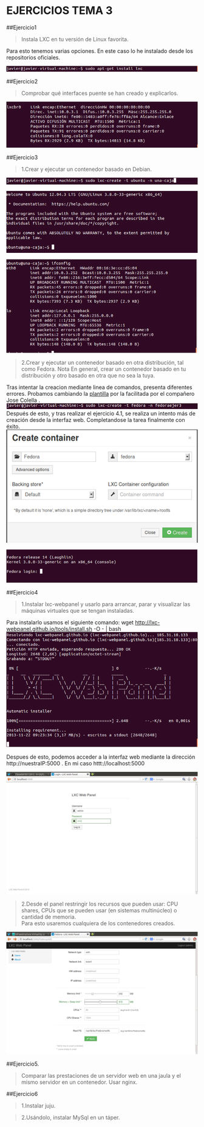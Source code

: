 EJERCICIOS TEMA 3
=================

##Ejercicio1  
>Instala LXC en tu versión de Linux favorita.  

Para esto tenemos varias opciones. En este caso lo he instalado desde los repositorios oficiales.

![Instalando LXC](https://github.com/javiercollado/IV-JCL/blob/master/Tema%203%20Ejercicios/Imagenes%20/instalando%20lxc.png?raw=true)  


##Ejercicio2  
>Comprobar qué interfaces puente se han creado y explicarlos.  

![ifconfig con maquina creada.](https://github.com/javiercollado/IV-JCL/blob/master/Tema%203%20Ejercicios/Imagenes%20/ifconfig%20anfitriona%20despues%20de%20crear%20una-caja.png?raw=true)  


##Ejercicio3  
>1.Crear y ejecutar un contenedor basado en Debian.  

![Comando crear caja ubuntu](https://github.com/javiercollado/IV-JCL/blob/master/Tema%203%20Ejercicios/Imagenes%20/Crear%20una-caja.png?raw=true)  

![Caja Ubuntu funcionando](https://github.com/javiercollado/IV-JCL/blob/master/Tema%203%20Ejercicios/Imagenes%20/una-caja%20ubuntu%20creada.png?raw=true)  

![Interfaces de red una-caja](https://github.com/javiercollado/IV-JCL/blob/master/Tema%203%20Ejercicios/Imagenes%20/una%20caja-%20interfaces%20de%20red.png?raw=true)  
  
>2.Crear y ejecutar un contenedor basado en otra distribución, tal como Fedora. Nota En general, crear un contenedor basado en tu distribución y otro basado en otra que no sea la tuya. 

Tras intentar la creacion mediante linea de comandos, presenta diferentes errores. Probamos cambiando la [plantilla](https://github.com/fajarnugraha/lxc/blob/master/templates/lxc-fedora.in) por la facilitada por el compañero Jose Colella .  
![Creacion Fedora Terminal](https://github.com/javiercollado/IV-JCL/blob/master/Tema%203%20Ejercicios/Imagenes%20/Crear%20fedora%20ejer3.png?raw=true)
Después de esto, y tras realizar el ejercicio 4.1, se realiza un intento más de creación desde la interfaz web. Completandose la tarea finalmente con éxito.    
![Creacion fedora interfaz web](https://github.com/javiercollado/IV-JCL/blob/master/Tema%203%20Ejercicios/Imagenes%20/Crear%20fedora%20interfaz.png?raw=true)  

![Funcionando Fedora](https://github.com/javiercollado/IV-JCL/blob/master/Tema%203%20Ejercicios/Imagenes%20/Fedora%20funcionando.png?raw=true)  

##Ejercicio4  
>1.Instalar lxc-webpanel y usarlo para arrancar, parar y visualizar las máquinas virtuales que se tengan instaladas.  

Para instalarlo usamos el siguiente comando: 
	wget http://lxc-webpanel.github.io/tools/install.sh -O - | bash  
![Instalando...](https://github.com/javiercollado/IV-JCL/blob/master/Tema%203%20Ejercicios/Imagenes%20/Instalando%20web-panel.png?raw=true)  

Despues de esto, podemos acceder a la interfaz web mediante la dirección http://nuestraIP:5000 . En mi caso httt://localhost:5000  

![Destro de la interfaz WEB](https://github.com/javiercollado/IV-JCL/blob/master/Tema%203%20Ejercicios/Imagenes%20/Dentro%20de%20LCX%20admin.png?raw=true)  

>2.Desde el panel restringir los recursos que pueden usar: CPU shares, CPUs que se pueden usar (en sistemas multinúcleo) o cantidad de memoria.  
Para esto usaremos cualquiera de los contenedores creados.   

![modificando](https://github.com/javiercollado/IV-JCL/blob/master/Tema%203%20Ejercicios/Imagenes%20/Modificando%20maquinas.png?raw=true)

##Ejercicio5.   
>Comparar las prestaciones de un servidor web en una jaula y el mismo servidor en un contenedor. Usar nginx.  

##Ejercicio6  
>1.Instalar juju.  

>2.Usándolo, instalar MySql en un táper.  
